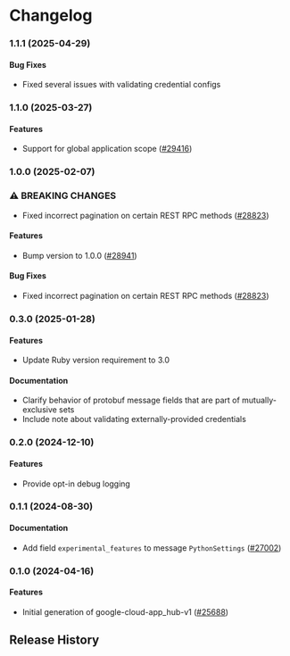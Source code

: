 # Changelog

### 1.1.1 (2025-04-29)

#### Bug Fixes

* Fixed several issues with validating credential configs 

### 1.1.0 (2025-03-27)

#### Features

* Support for global application scope ([#29416](https://github.com/googleapis/google-cloud-ruby/issues/29416)) 

### 1.0.0 (2025-02-07)

### ⚠ BREAKING CHANGES

* Fixed incorrect pagination on certain REST RPC methods ([#28823](https://github.com/googleapis/google-cloud-ruby/issues/28823))

#### Features

* Bump version to 1.0.0 ([#28941](https://github.com/googleapis/google-cloud-ruby/issues/28941)) 
#### Bug Fixes

* Fixed incorrect pagination on certain REST RPC methods ([#28823](https://github.com/googleapis/google-cloud-ruby/issues/28823)) 

### 0.3.0 (2025-01-28)

#### Features

* Update Ruby version requirement to 3.0 
#### Documentation

* Clarify behavior of protobuf message fields that are part of mutually-exclusive sets 
* Include note about validating externally-provided credentials 

### 0.2.0 (2024-12-10)

#### Features

* Provide opt-in debug logging 

### 0.1.1 (2024-08-30)

#### Documentation

* Add field `experimental_features` to message `PythonSettings` ([#27002](https://github.com/googleapis/google-cloud-ruby/issues/27002)) 

### 0.1.0 (2024-04-16)

#### Features

* Initial generation of google-cloud-app_hub-v1 ([#25688](https://github.com/googleapis/google-cloud-ruby/issues/25688)) 

## Release History
